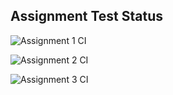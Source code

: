 ## Assignment Test Status

![Assignment 1 CI](https://github.com/sijiacai3/c756-exer/actions/workflows/ci-a1.yml/badge.svg)

![Assignment 2 CI](https://github.com/sijiacai3/c756-exer/actions/workflows/ci-a2.yml/badge.svg)

![Assignment 3 CI](https://github.com/sijiacai3/c756-exer/actions/workflows/ci-a3.yml/badge.svg)
